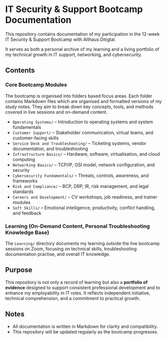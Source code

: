 # IT Security & Support Bootcamp Documentation

This repository contains documentation of my participation in the 12-week IT Security & Support Bootcamp with Althaus Ditigtal.

It serves as both a personal archive of my learning and a living portfolio of my technical growth in IT support, networking, and cybersecurity.

## Contents

### Core Bootcamp Modules

The bootcamp is organised into folders based focus areas. Each folder contains Markdown files which are organised and formatted versions of my study notes. They aim to break down key concepts, tools, and methods covered in live sessions and on-demand content.

- `Operating Systems/` – Introduction to operating systems and system fundamentals  
- `Customer Support/` – Stakeholder communication, virtual teams, and customer-facing skills  
- `Service Desk and Troubleshooting/` – Ticketing systems, vendor documentation, and troubleshooting  
- `Infrastructure Basics/` – Hardware, software, virtualisation, and cloud computing  
- `Networking Basics/` – TCP/IP, OSI model, network configuration, and security  
- `Cybersecurity Fundamentals/` – Threats, controls, awareness, and frameworks  
- `Risk and Compliance/` – BCP, DRP, IR, risk management, and legal standards  
- `Careers and Development/` – CV workshops, job readiness, and trainer modules  
- `Soft Skills/` – Emotional intelligence, productivity, conflict handling, and feedback  

### Learning (On-Demand Content, Personal Troubleshooting Knowledge Base)

The `Learning/` directory documents my learning outside the live bootcamp sessions on Zoom, focusing on technical skills, troubleshooting documentation practise, and overall IT knowledge.


## Purpose

This repository is not only a record of learning but also a **portfolio of evidence** designed to support consistent professional development and to enhance my employability in IT roles. It reflects independent initiative, technical comprehension, and a commitment to practical growth.


## Notes

- All documentation is written in Markdown for clarity and compatibility.
- This repository will be updated regularly as the bootcamp progresses.

